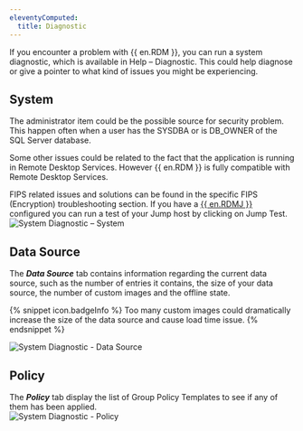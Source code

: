 ```yaml
---
eleventyComputed:
  title: Diagnostic
---
```

If you encounter a problem with {{ en.RDM }}, you can run a system diagnostic, which is available in Help – Diagnostic. This could help diagnose or give a pointer to what kind of issues you might be experiencing. 

## System 

The administrator item could be the possible source for security problem. This happen often when a user has the SYSDBA or is DB_OWNER of the SQL Server database.  

Some other issues could be related to the fact that the application is running in Remote Desktop Services. However {{ en.RDM }} is fully compatible with Remote Desktop Services.  

FIPS related issues and solutions can be found in the specific FIPS (Encryption) troubleshooting section. 
If you have a [{{ en.RDMJ }}](/rdm/windows/overview/the-devolutions-platform/rdm-jump/) configured you can run a test of your Jump host by clicking on Jump Test.  
![System Diagnostic – System](https://webdevolutions.azureedge.net/docs/en/rdm/windows/clip10814.png) 

## Data Source 

The ***Data Source*** tab contains information regarding the current data source, such as the number of entries it contains, the size of your data source, the number of custom images and the offline state. 

{% snippet icon.badgeInfo %} 
Too many custom images could dramatically increase the size of the data source and cause load time issue. 
{% endsnippet %}
 
![System Diagnostic - Data Source](https://webdevolutions.azureedge.net/docs/en/rdm/windows/clip11353.png) 

## Policy 

The ***Policy*** tab display the list of Group Policy Templates to see if any of them has been applied.  
![System Diagnostic - Policy](https://webdevolutions.azureedge.net/docs/en/rdm/windows/clip11354.png) 

